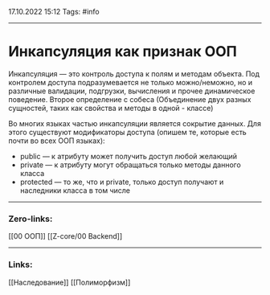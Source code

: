 17.10.2022 15:12
Tags: #info 

---
# Инкапсуляция как признак ООП
Инкапсуляция — это контроль доступа к полям и методам объекта. Под контролем доступа подразумевается не только можно/неможно, но и различные валидации, подгрузки, вычисления и прочее динамическое поведение.
Второе определение с собеса (Объединение двух разных сущностей, таких как свойства и методы в одной - классе)

Во многих языках частью инкапсуляции является сокрытие данных. Для этого существуют модификаторы доступа (опишем те, которые есть почти во всех ООП языках):
-   publiс — к атрибуту может получить доступ любой желающий
-   private — к атрибуту могут обращаться только методы данного класса
-   protected — то же, что и private, только доступ получают и наследники класса в том числе

---
### Zero-links:
[[00 ООП]] [[Z-core/00 Backend]]

---
### Links:
[[Наследование]] [[Полиморфизм]]
